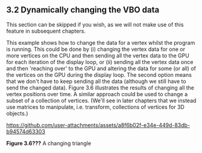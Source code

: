 ## 3.2 Dynamically changing the VBO data
 
This section can be skipped if you wish, as we will not make use of this feature in subsequent chapters.

This example shows how to change the data for a vertex whilst the program is running. This could be done by (i) changing the vertex data for one or more vertices on the CPU and then sending all the vertex data to the GPU for each iteration of the display loop, or (ii) sending all the vertex data once and then 'reaching over' to the GPU and altering the data for some (or all) of the vertices on the GPU during the display loop. The second option means that we don't have to keep sending all the data (although we still have to send the changed data). Figure 3.6 illustrates the results of changing all the vertex positions over time. A similar approach could be used to change a subset of a collection of vertices. (We'll see in later chapters that we instead use matrices to manipulate, i.e. transform, collections of vertices for 3D objects.)

https://github.com/user-attachments/assets/a8f6b02f-e34e-449d-83db-b94574d63303

**Figure 3.6???** A changing triangle
